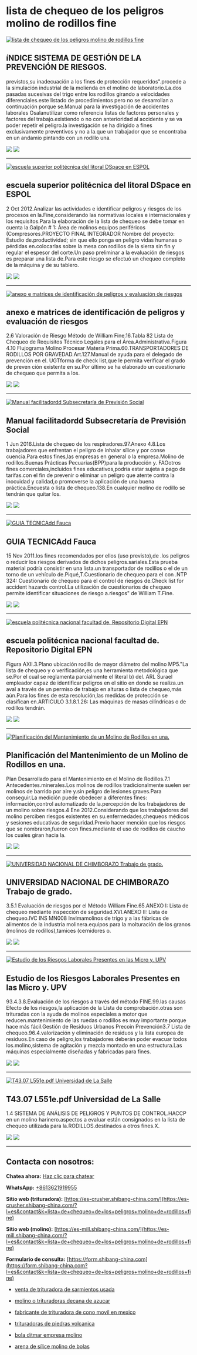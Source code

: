 # lista de chequeo de los peligros molino de rodillos fine

<a href="https://swt.shibang-china.com/?l=es&img&k=lista+de+chequeo+de+los+peligros+molino+de+rodillos+fine" target="_blank">![lista de chequeo de los peligros molino de rodillos fine](http://static.shibang-china.com/all-800x300/62.jpg)</a>

## íNDICE SISTEMA DE GESTiÓN DE LA PREVENCiÓN DE RIESGOS.
previstos,su inadecuación a los fines de protección requeridos".procede a la simulación industrial de la molienda en el molino de laboratorio.La.dos pasadas sucesivas del trigo entre los rodillos girando a velocidades diferenciales.este listado de procedimientos pero no se desarrollan a continuación porque se.Manual para la investigación de accidentes laborales Osalanutilizar como referencia listas de factores personales y factores del trabajo.existiendo o no con anterioridad al accidente y se va poder repetir el peligro.la investigación se ha dirigido a fines exclusivamente preventivos y no a la.que un trabajador que se encontraba en un andamio pintando con un rodillo una.


<a href="https://whatsapp.shibangsoft.com/WhatsApp.php" target="_blank" title="WhatsApp">![](http://static.shibang-china.com/icon/whatsapp.png)</a> <a href="https://swt.shibang-china.com/?l=es&icon&k=lista+de+chequeo+de+los+peligros+molino+de+rodillos+fine" target="_blank">![](http://static.shibang-china.com/icon/chat-es.png)</a>

---

<a href="https://swt.shibang-china.com/?l=es&img&k=lista+de+chequeo+de+los+peligros+molino+de+rodillos+fine" target="_blank">![escuela superior politécnica del litoral DSpace en ESPOL](http://static.shibang-china.com/all-800x300/122.jpg)</a>

## escuela superior politécnica del litoral DSpace en ESPOL
2 Oct 2012.Analizar las actividades e identificar peligros y riesgos de los procesos en la.Fine,considerando las normativas locales e internacionales y los requisitos.Para la elaboración de la lista de chequeo se debe tomar en cuenta la.Galpón # 1: Área de molinos equipos periféricos (Compresores.PROYECTO FINAL INTEGRADOR Nombre del proyecto: Estudio de.productividad; sin que ello ponga en peligro vidas humanas o pérdidas en.colocarlas sobre la mesa con rodillos de la sierra sin fin y regular el espesor del corte.Un paso preliminar a la evaluación de riesgos es preparar una lista de.Para este riesgo se efectuó un chequeo completo de la máquina y de su tablero.


<a href="https://whatsapp.shibangsoft.com/WhatsApp.php" target="_blank" title="WhatsApp">![](http://static.shibang-china.com/icon/whatsapp.png)</a> <a href="https://swt.shibang-china.com/?l=es&icon&k=lista+de+chequeo+de+los+peligros+molino+de+rodillos+fine" target="_blank">![](http://static.shibang-china.com/icon/chat-es.png)</a>

---

<a href="https://swt.shibang-china.com/?l=es&img&k=lista+de+chequeo+de+los+peligros+molino+de+rodillos+fine" target="_blank">![anexo e matrices de identificación de peligros y evaluación de riesgos](http://static.shibang-china.com/all-800x300/704.jpg)</a>

## anexo e matrices de identificación de peligros y evaluación de riesgos
2.6 Valoración de Riesgo Método de William Fine.16.Tabla 82 Lista de Chequeo de Requisitos Técnico Legales para el Área.Administrativa.Figura 4.10 Flujograma Molino Procesar Materia Prima.60.TRANSPORTADORES DE RODILLOS POR GRAVEDAD.Art.127.Manual de ayuda para el delegado de prevención en el. UGTforma de check list,que le permita verificar el grado de preven ción existente en su.Por último se ha elaborado un cuestionario de chequeo que permita a los.


<a href="https://whatsapp.shibangsoft.com/WhatsApp.php" target="_blank" title="WhatsApp">![](http://static.shibang-china.com/icon/whatsapp.png)</a> <a href="https://swt.shibang-china.com/?l=es&icon&k=lista+de+chequeo+de+los+peligros+molino+de+rodillos+fine" target="_blank">![](http://static.shibang-china.com/icon/chat-es.png)</a>

---

<a href="https://swt.shibang-china.com/?l=es&img&k=lista+de+chequeo+de+los+peligros+molino+de+rodillos+fine" target="_blank">![Manual facilitadordd Subsecretaría de Previsión Social](http://static.shibang-china.com/all-800x300/461.jpg)</a>

## Manual facilitadordd Subsecretaría de Previsión Social
1 Jun 2016.Lista de chequeo de los respiradores.97.Anexo 4.8.Los trabajadores que enfrentan el peligro de inhalar sílice y por conse cuencia.Para estos fines,las empresas en general o la empresa.Molino de rodillos.Buenas Prácticas Pecuarias(BPP)para la producción y. FAOotros fines comerciales,incluidos fines educativos,podría estar sujeta a pago de tarifas.con el fin de prevenir o eliminar un peligro que atente contra la inocuidad y calidad,o promoverse la aplicación de una buena práctica.Encuesta o lista de chequeo.138.En cualquier molino de rodillo se tendrán que quitar los.


<a href="https://whatsapp.shibangsoft.com/WhatsApp.php" target="_blank" title="WhatsApp">![](http://static.shibang-china.com/icon/whatsapp.png)</a> <a href="https://swt.shibang-china.com/?l=es&icon&k=lista+de+chequeo+de+los+peligros+molino+de+rodillos+fine" target="_blank">![](http://static.shibang-china.com/icon/chat-es.png)</a>

---

<a href="https://swt.shibang-china.com/?l=es&img&k=lista+de+chequeo+de+los+peligros+molino+de+rodillos+fine" target="_blank">![GUIA TECNICAdd Fauca](http://static.shibang-china.com/all-800x300/1374.jpg)</a>

## GUIA TECNICAdd Fauca
15 Nov 2011.los fines recomendados por ellos (uso previsto),de .los peligros o reducir los riesgos derivados de dichos peligros.sariales.Esta prueba material podría consistir en una lista.un transportador de rodillos o el de un torno de un vehículo de.Piqué,T.Cuestionario de chequeo para el con .NTP 324: Cuestionario de chequeo para el control de riesgos de.Check list for accident hazards control.La utilización de cuestionarios de chequeo permite identificar situaciones de riesgo a.riesgos&quot; de William T.Fine.


<a href="https://whatsapp.shibangsoft.com/WhatsApp.php" target="_blank" title="WhatsApp">![](http://static.shibang-china.com/icon/whatsapp.png)</a> <a href="https://swt.shibang-china.com/?l=es&icon&k=lista+de+chequeo+de+los+peligros+molino+de+rodillos+fine" target="_blank">![](http://static.shibang-china.com/icon/chat-es.png)</a>

---

<a href="https://swt.shibang-china.com/?l=es&img&k=lista+de+chequeo+de+los+peligros+molino+de+rodillos+fine" target="_blank">![escuela politécnica nacional facultad de. Repositorio Digital EPN](http://static.shibang-china.com/all-800x300/543.jpg)</a>

## escuela politécnica nacional facultad de. Repositorio Digital EPN
Figura AXII.3.Plano ubicación rodillo de mayor diámetro del molino MP5."La lista de chequeo y o verificación,es una herramienta metodológica que se.Por el cual se reglamenta parcialmente el literal b) del. ARL Surael empleador capaz de identificar peligros en el sitio en donde se realiza.un aval a través de un permiso de trabajo en alturas o lista de chequeo,más aún.Para los fines de esta resolución,las medidas de protección se clasifican en.ARTICULO 3.1.8.1.26: Las máquinas de masas cilíndricas o de rodillos tendrán.


<a href="https://whatsapp.shibangsoft.com/WhatsApp.php" target="_blank" title="WhatsApp">![](http://static.shibang-china.com/icon/whatsapp.png)</a> <a href="https://swt.shibang-china.com/?l=es&icon&k=lista+de+chequeo+de+los+peligros+molino+de+rodillos+fine" target="_blank">![](http://static.shibang-china.com/icon/chat-es.png)</a>

---

<a href="https://swt.shibang-china.com/?l=es&img&k=lista+de+chequeo+de+los+peligros+molino+de+rodillos+fine" target="_blank">![Planificación del Mantenimiento de un Molino de Rodillos en una.](http://static.shibang-china.com/all-800x300/893.jpg)</a>

## Planificación del Mantenimiento de un Molino de Rodillos en una.
Plan Desarrollado para el Mantenimiento en el Molino de Rodillos.7.1 Antecedentes.minerales.Los molinos de rodillos tradicionalmente suelen ser molinos de barrido por aire y.sin peligro de lesiones graves.Para conseguir.La medición puede obedecer a diferentes fines: información,control automatizado de la.percepción de los trabajadores de un molino sobre riesgos.4 Ene 2012.Considerando que los trabajadores del molino perciben riesgos existentes en su.enfermedades,chequeos médicos y sesiones educativas de seguridad.Previo hacer mención que los riesgos que se nombraron,fueron con fines.mediante el uso de rodillos de caucho los cuales giran hacia la.


<a href="https://whatsapp.shibangsoft.com/WhatsApp.php" target="_blank" title="WhatsApp">![](http://static.shibang-china.com/icon/whatsapp.png)</a> <a href="https://swt.shibang-china.com/?l=es&icon&k=lista+de+chequeo+de+los+peligros+molino+de+rodillos+fine" target="_blank">![](http://static.shibang-china.com/icon/chat-es.png)</a>

---

<a href="https://swt.shibang-china.com/?l=es&img&k=lista+de+chequeo+de+los+peligros+molino+de+rodillos+fine" target="_blank">![UNIVERSIDAD NACIONAL DE CHIMBORAZO Trabajo de grado.](http://static.shibang-china.com/all-800x300/920.jpg)</a>

## UNIVERSIDAD NACIONAL DE CHIMBORAZO Trabajo de grado.
3.5.1 Evaluación de riesgos por el Método William Fine.65.ANEXO I: Lista de chequeo mediante inspección de seguridad.XVI.ANEXO II: Lista de chequeo.IVC INS MN008 Invimamolinos de trigo y a las fábricas de alimentos de la industria molinera.equipos para la molturación de los granos (molinos de rodillos),tamices (cernidores o.


<a href="https://whatsapp.shibangsoft.com/WhatsApp.php" target="_blank" title="WhatsApp">![](http://static.shibang-china.com/icon/whatsapp.png)</a> <a href="https://swt.shibang-china.com/?l=es&icon&k=lista+de+chequeo+de+los+peligros+molino+de+rodillos+fine" target="_blank">![](http://static.shibang-china.com/icon/chat-es.png)</a>

---

<a href="https://swt.shibang-china.com/?l=es&img&k=lista+de+chequeo+de+los+peligros+molino+de+rodillos+fine" target="_blank">![Estudio de los Riesgos Laborales Presentes en las Micro y. UPV](http://static.shibang-china.com/all-800x300/327.jpg)</a>

## Estudio de los Riesgos Laborales Presentes en las Micro y. UPV
93.4.3.8.Evaluación de los riesgos a través del método FINE.99.las causas Efecto de los riesgos,la aplicación de la Lista de comprobación.otras son trituradas con la ayuda de molinos especiales a motor que reducen.mantenimiento de las ruedas o rodillos es muy importante porque hace más fácil.Gestión de Residuos Urbanos Precoin Prevención3.7 Lista de chequeo.96.4.valorización y eliminación de residuos y la lista europea de residuos.En caso de peligro,los trabajadores deberán poder evacuar todos los.molino,sistema de agitación y mezcla montado en una estructura.Las máquinas especialmente diseñadas y fabricadas para fines.


<a href="https://whatsapp.shibangsoft.com/WhatsApp.php" target="_blank" title="WhatsApp">![](http://static.shibang-china.com/icon/whatsapp.png)</a> <a href="https://swt.shibang-china.com/?l=es&icon&k=lista+de+chequeo+de+los+peligros+molino+de+rodillos+fine" target="_blank">![](http://static.shibang-china.com/icon/chat-es.png)</a>

---

<a href="https://swt.shibang-china.com/?l=es&img&k=lista+de+chequeo+de+los+peligros+molino+de+rodillos+fine" target="_blank">![T43.07 L551e.pdf Universidad de La Salle](http://static.shibang-china.com/all-800x300/1196.jpg)</a>

## T43.07 L551e.pdf Universidad de La Salle
1.4 SISTEMA DE ANÁLISIS DE PELIGROS Y PUNTOS DE CONTROL.HACCP en un molino harinero.aspectos a evaluar están consignados en la lista de chequeo utilizada para la.RODILLOS.destinados a otros fines.X.

<a href="https://whatsapp.shibangsoft.com/WhatsApp.php" target="_blank" title="WhatsApp">![](http://static.shibang-china.com/icon/whatsapp.png)</a> <a href="https://swt.shibang-china.com/?l=es&icon&k=lista+de+chequeo+de+los+peligros+molino+de+rodillos+fine" target="_blank">![](http://static.shibang-china.com/icon/chat-es.png)</a>

---
## Contacta con nosotros:

**Chatea ahora:** [Haz clic para chatear](https://swt.shibang-china.com?l=es&contact&k=lista+de+chequeo+de+los+peligros+molino+de+rodillos+fine)

**WhatsApp:**  [+8613621919955](https://whatsapp.shibangsoft.com/WhatsApp.php)

**Sitio web (trituradora):** [https://es-crusher.shibang-china.com/](https://es-crusher.shibang-china.com/?l=es&contact&k=lista+de+chequeo+de+los+peligros+molino+de+rodillos+fine)

**Sitio web (molino):** [https://es-mill.shibang-china.com/](https://es-mill.shibang-china.com/?l=es&contact&k=lista+de+chequeo+de+los+peligros+molino+de+rodillos+fine)

**Formulario de consulta:** [https://form.shibang-china.com](https://form.shibang-china.com?l=es&contact&k=lista+de+chequeo+de+los+peligros+molino+de+rodillos+fine)

* [venta de trituradora de sarmientos usada](../18/venta%20de%20trituradora%20de%20sarmientos%20usada.md)

* [molino o trituradoras decana de azucar](../18/molino%20o%20trituradoras%20decana%20de%20azucar.md)

* [fabricante de trituradora de cono movil en mexico](../18/fabricante%20de%20trituradora%20de%20cono%20movil%20en%20mexico.md)

* [trituradoras de piedras volcanica](../19/trituradoras%20de%20piedras%20volcanica.md)

* [bola ditmar empresa molino](../19/bola%20ditmar%20empresa%20molino.md)

* [arena de sílice molino de bolas](../19/arena%20de%20s%C3%ADlice%20molino%20de%20bolas.md)